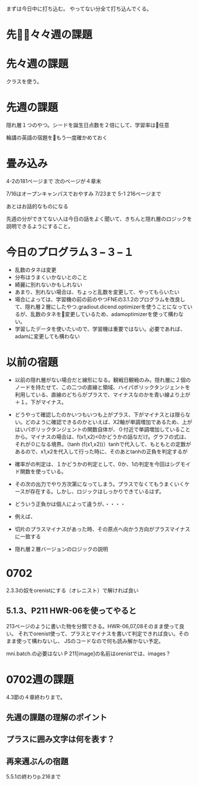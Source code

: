 まずは今日中に打ち込む。
やってない分全て打ち込んでくる。

# 先々々週の課題

# 先々週の課題
クラスを使う。

# 先週の課題
隠れ層１つのやつ。シードを誕生日点数を２倍にして、学習率は任意


輪講の英語の宿題をもう一度確かめておく
# 畳み込み
4-2の181ページまで
次のページが４章末

7/16はオープンキャンパスでおやすみ
7/23まで
5-1 216ページまで

あとはお話的なものになる

先週の分ができてない人は今日の話をよく聞いて、きちんと隠れ層のロジックを説明できるようにすること。

# 今日のプログラム３−３−１
* 乱数のタネは変更
* 分布はうまくいかないとのこと
* 綺麗に別れないかもしれない
* あまり、別れない場合は、ちょっと乱数を変更して、やってもらいたい
* 場合によっては、学習機の前の前のやつFNEの3.1.2のプログラムを改良して、隠れ層２層にしたやつ.gradiout.dicend.optimizerを使うことになっているが、乱数のタネを変更しているため、adamoptimizerを使って構わない。
* 学習したデータを使いたいので、学習機は重要ではない。必要であれば、adamに変更しても構わない

# 以前の宿題
* 以前の隠れ層がない場合だと線形になる。観戦日観戦のみ。隠れ層に２個のノードを持たせて、この二つの直線と領域、ハイパボリックタンジェントを利用している、直線のどちらがプラスで、マイナスなのかを青い線より上が＋１。下がマイナス。
* どうやって確認したのかいつもいつも上がプラス、下がマイナスとは限らない。どのように確認できるのかといえば、X2軸が単調増加であるため、上がはいパボリックタンジェントの関数自体が、０付近で単調増加していることから。マイナスの場合は、f(x1,x2)<0かどうかの話なだけ。グラフの式は、それが０になる境界。（tanh (f(x1,x2))）tanhで代入して、もともとの定数があるので、x1,x2を代入して行った時に、そのあとtanhの正負を判定するが
* 確率がの判定は、１かどうかの判定として、0か、1の判定を今回はシグモイド関数を使っている。
* その次の出力でやり方次第になってしまう。プラスでなくてもうまくいくケースが存在する。しかし、ロジックはしっかりできているはず。
* どういう正負かは個人によって違うが、・・・・
* 例えば、

* 切片のプラスマイナスがあった時、その原点へ向かう方向がプラスマイナスに一致する

* 隠れ層２層バージョンのロジックの説明

# 0702 
2.3.3の奴をorenistにする（オレニスト）で解ければ良い

## 5.1.3、P211 HWR-06を使ってやると
213ページのように書いた物を分類できる。HWR-06,07,08そのまま使って良い。
それでorenist使って、プラスとマイナスを書いて判定できれば良い。そのまま使って構わないし、
JSのコードなので何も読み解かない予定。


mni.batch.の必要はない
P 211[image]の名前はorenistでは、images？

# 0702週の課題
4.3節の４章終わりまで。

## 先週の課題の理解のポイント

## プラスに囲み文字は何を表す？

## 再来週ぶんの宿題
5.5.1の終わりp.216まで

